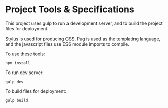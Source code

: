 # Project Tools & Specifications

This project uses gulp to run a development server, and to build the project files for deployment.

Stylus is used for producing CSS, Pug is used as the templating language, and the javascript files use ES6 module imports to compile.

To use these tools:

~~~
npm install
~~~

To run dev server:
~~~
gulp dev
~~~

To build files for deployment:
~~~
gulp build
~~~